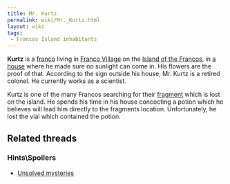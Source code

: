 ```yaml
---
title: Mr. Kurtz
permalink: wiki/Mr._Kurtz.html
layout: wiki
tags:
 - Francos Island inhabitants
---
```


**Kurtz** is a [franco](franco "wikilink") living in [Franco
Village](Franco_Village "wikilink") on the [Island of the
Francos](Island_of_the_Francos "wikilink"), in [a
house](Mr._Kurtz's_house "wikilink") where he made sure no sunlight can
come in. His flowers are the proof of that. According to the sign
outside his house, Mr. Kurtz is a retired colonel. He currently works as
a scientist.

Kurtz is one of the many Francos searching for their
[fragment](Francos_Fragment "wikilink") which is lost on the island. He
spends his time in his house concocting a potion which he believes will
lead him directly to the fragments location. Unfortunately, he lost the
vial which contained the potion.

## Related threads

### Hints\Spoilers

- [Unsolved
  mysteries](https://forum.magicball.net/showthread.php?t=1413)
